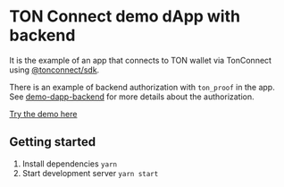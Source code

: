 # TON Connect demo dApp with backend

It is the example of an app that connects to TON wallet via TonConnect using [@tonconnect/sdk](https://www.npmjs.com/package/@tonconnect/sdk).

There is an example of backend authorization with `ton_proof` in the app. See [demo-dapp-backend](https://github.com/ton-connect/demo-dapp-backend) for more details about the authorization. 

[Try the demo here](https://ton-connect.github.io/demo-dapp-with-backend/)

## Getting started
1. Install dependencies `yarn`
2. Start development server `yarn start`
